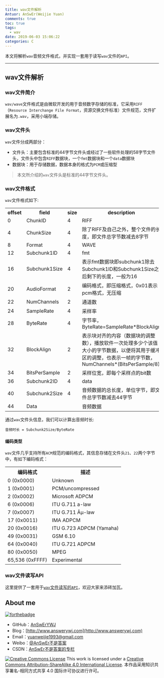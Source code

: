 ```yaml
---
title: wav文件解析
Antuor: AnSwEr(Weijie Yuan)
comments: true
toc: true
tags:
  - wav
date: 2019-06-03 15:06:22
categories: C
---
```


本文将解析`wav`音频文件格式，并实现一套用于读写`wav`文件的`API`。

----------
<!--more-->

## wav文件解析
### wav文件简介
`wav/wave`文件格式是由微软开发的用于音频数字存储的标准，它采用`RIFF`（`Resource Interchange File Format`，资源交换文件标准）文件规范，文件扩展名为`.wav`，采用小端存储。  

### wav文件头
`wav`文件分成两部分：  
- 文件头：主要包含标准的44字节文件头或经过了一些软件处理的58字节文件头，文件头中包含`RIFF`数据块，一个`fmt`数据块和一个`data`数据块  
- 数据块：用于存储数据，数据本身的格式为`PCM`或压缩型

> 本文所介绍的`wav`文件头是标准的44字节文件头。

### wav文件格式
`wav`文件格式如下:
<table>
<tr>
  <th>offset</th>
  <th>field</th>
  <th>size</th>
  <th>description</th>
</tr>
<tr>
  <td>0</td>
  <td>ChunkID</td>
  <td>4</td>
  <td>RIFF</td>
</tr>
<tr>
  <td>4</td>
  <td>ChunkSize</td>
  <td>4</td>
  <td>除了RIFF及自己之外，整个文件的长度，即文件总字节数减去8字节</td>
</tr>
<tr>
  <td>8</td>
  <td>Format</td>
  <td>4</td>
  <td>WAVE</td>
</tr>
<tr>
  <td>12</td>
  <td>Subchunk1lD</td>
  <td>4</td>
  <td>fmt</td>
</tr>
<tr>
  <td>16</td>
  <td>Subchunk1Size</td>
  <td>4</td>
  <td>表示fmt数据块即subchunk1除去Subchunk1lD和Subchunk1Size之后剩下的长度，一般为16</td>
</tr>
<tr>
  <td>20</td>
  <td>AudioFormat</td>
  <td>2</td>
  <td>编码格式，即压缩格式，0x01表示pcm格式，无压缩</td>
</tr>
<tr>
  <td>22</td>
  <td>NumChannels</td>
  <td>2</td>
  <td>通道数</td>
</tr>
<tr>
  <td>24</td>
  <td>SampleRate</td>
  <td>4</td>
  <td>采样率</td>
</tr>
<tr>
  <td>28</td>
  <td>ByteRate</td>
  <td>4</td>
  <td>字节率，ByteRate=SampleRate*BlockAlign</td>
</tr>
<tr>
  <td>32</td>
  <td>BlockAlign</td>
  <td>2</td>
  <td>表示块对齐的内容（数据块的调整数），播放软件一次处理多少个该值大小的字节数据，以便将其用于缓冲区的调整，也表示一帧的字节数，NumChannels*(BitsPerSample/8)</td>
</tr>
<tr>
  <td>34</td>
  <td>BitsPerSample</td>
  <td>2</td>
  <td>采样位宽，即每个采样点的bit数</td>
</tr>
<tr>
  <td>36</td>
  <td>Subchunk2ID</td>
  <td>4</td>
  <td>data</td>
</tr>
<tr>
  <td>40</td>
  <td>Subchunk2Size</td>
  <td>4</td>
  <td>音频数据的总长度，单位字节，即文件总字节数减去44字节</td>
</tr>
<tr>
  <td>44</td>
  <td>Data</td>
  <td></td>
  <td>音频数据</td>
</tr>
</table>

通过`wav`文件头信息，我们可以计算出音频时长:
```
音频时长 = Subchunk2Size/ByteRate
```
#### 编码类型
`wav`文件几乎支持所有`ACM`规范的编码格式，其信息存储在文件头`21`、`22`两个字节中，有如下编码格式：
<table>
<tr>
  <th>编码格式</th>
  <th>描述</th>
</tr>
<tr>
  <td>0 (0x0000)</td>
  <td>Unknown</td>
</tr>
<tr>
  <td>1 (0x0001)</td>
  <td>PCM/uncompressed</td>
</tr>
<tr>
  <td>2 (0x0002)</td>
  <td>Microsoft ADPCM</td>
</tr>
<tr>
  <td>6 (0x0006)</td>
  <td>ITU G.711 a-law</td>
</tr>
<tr>
  <td>7 (0x0007)</td>
  <td>ITU G.711 Âµ-law</td>
</tr>
<tr>
  <td>17 (0x0011)</td>
  <td>IMA ADPCM</td>
</tr>
<tr>
  <td>20 (0x0016)</td>
  <td>ITU G.723 ADPCM (Yamaha)</td>
</tr>
<tr>
  <td>49 (0x0031)</td>
  <td>GSM 6.10</td>
</tr>
<tr>
  <td>64 (0x0040)</td>
  <td>ITU G.721 ADPCM</td>
</tr>
<tr>
  <td>80 (0x0050)</td>
  <td>MPEG</td>
</tr>
<tr>
  <td>65,536 (0xFFFF)</td>
  <td>Experimental</td>
</tr>
</table>


### wav文件读写API
这里提供了一套用于[`wav`文件读写的`API`](https://github.com/AudioTools/wavfile)，欢迎大家来添砖加瓦。

## About me
[![forthebadge](http://forthebadge.com/images/badges/ages-20-30.svg)](http://forthebadge.com)
- GitHub：[AnSwErYWJ](https://github.com/AnSwErYWJ)
- Blog：[http://www.answerywj.com](http://www.answerywj.com)
- Email：[yuanweijie1993@gmail.com](https://mail.google.com)
- Weibo：[@AnSwEr不是答案](http://weibo.com/1783591593)
- CSDN：[AnSwEr不是答案的专栏](http://blog.csdn.net/u011192270)

<a rel="license" href="http://creativecommons.org/licenses/by-sa/4.0/"><img alt="Creative Commons License" style="border-width:0" src="https://i.creativecommons.org/l/by-sa/4.0/88x31.png" /></a> This work is licensed under a <a rel="license" href="http://creativecommons.org/licenses/by-sa/4.0/">Creative Commons Attribution-ShareAlike 4.0 International License</a>.
本作品采用知识共享署名-相同方式共享 4.0 国际许可协议进行许可。